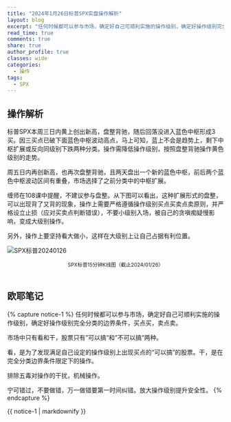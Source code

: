 ```yaml
---
title: "2024年1月26日标普SPX实盘操作解析"
layout: blog
excerpt: "任何时候都可以参与市场，确定好自己可顺利实施的操作级别，确定好操作级别完全分类的边界条件，买点买，卖点卖。。"
read_time: true
comments: true
share: true
author_profile: true
classes: wide
categories:
  - 操作
tags:
  - SPX
---
```


## 操作解析  　

标普SPX本周三日内黄上创出新高，盘整背驰，随后回落没进入蓝色中枢形成3买。因三买点已破下面蓝色中枢波动高点，马上可知，蓝上不会是趋势上，剩下中枢扩展或反向同级别下跌两种分类。操作需降低操作级别，按照盘整背驰操作黄色级别的走势。

周五日内再创新高，也再次盘整背驰，且两天盘出一个新的蓝色中枢，前后两个蓝色中枢波动区间有重叠，市场选择了之前分类中的中枢扩展。

缠师在108课中提醒，不建议参与盘整。从下图可以看出，这种扩展形式的盘整，可以出现背了又背的现象，操作上需要严格遵循操作级别买点买卖点卖原则，并严格设立止损（应对买卖点判断错误），不要小级别入场，被自己的贪嗔痴疑慢影响，变成大级别操作。

另外，操作上要坚持看大做小，这样在大级别上让自己占据有利位置。

![SPX标普20240126](https://file.olim.in/img/2024/2024-01-26-SPX.png)
<small><center>SPX标普15分钟K线图（截止2024/01/26）</center></small>　 

## 欧耶笔记
{% capture notice-1 %}
任何时候都可以参与市场，确定好自己可顺利实施的操作级别，确定好操作级别完全分类的边界条件，买点买，卖点卖。

市场中只有看和干，股票只有”可以搞“和”不可以搞“两种。

看，是为了发现满足自己设定的操作级别上出现买点的“可以搞”的股票。干，是在完全分类边界条件限定下的操作。

排除五毒对操作的干扰，机械操作。

宁可错过，不要做错，万一做错要第一时间纠错。放大操作级别提升安全性。
{% endcapture %}

<div class="notice--info">{{ notice-1 | markdownify }}</div>



